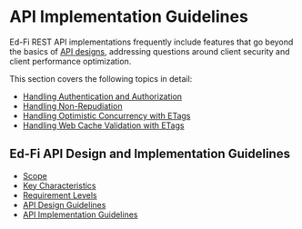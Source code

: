 # API Implementation Guidelines

Ed-Fi REST API implementations frequently include features that go beyond the
basics of [API designs](../API-DESIGN-GUIDELINES/), addressing questions around
client security and client performance optimization.

This section covers the following topics in detail:

* [Handling Authentication and Authorization](AUTH.md)
* [Handling Non-Repudiation](NON-REPUDIATION.md)
* [Handling Optimistic Concurrency with ETags](OPTIMISTIC-CONCURRENCY.md)
* [Handling Web Cache Validation with ETags](CACHE-VALIDATION.md)

## Ed-Fi API Design and Implementation Guidelines

* [Scope](../SCOPE.md)
* [Key Characteristics](../KEY-CHARACTERISTICS.md)
* [Requirement Levels](../REQUIREMENT-LEVELS.md)
* [API Design Guidelines](../API-DESIGN-GUIDELINES/README.md)
* [API Implementation Guidelines](../API-IMPLEMENTATION-GUIDELINES/README.md)
